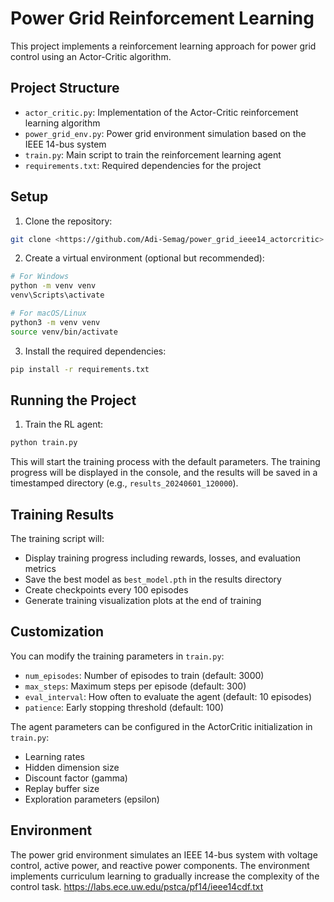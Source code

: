 # Power Grid Reinforcement Learning

This project implements a reinforcement learning approach for power grid control using an Actor-Critic algorithm.

## Project Structure

- `actor_critic.py`: Implementation of the Actor-Critic reinforcement learning algorithm
- `power_grid_env.py`: Power grid environment simulation based on the IEEE 14-bus system
- `train.py`: Main script to train the reinforcement learning agent
- `requirements.txt`: Required dependencies for the project

## Setup

1. Clone the repository:

```bash
git clone <https://github.com/Adi-Semag/power_grid_ieee14_actorcritic>
```

2. Create a virtual environment (optional but recommended):

```bash
# For Windows
python -m venv venv
venv\Scripts\activate

# For macOS/Linux
python3 -m venv venv
source venv/bin/activate
```

3. Install the required dependencies:

```bash
pip install -r requirements.txt
```

## Running the Project

1. Train the RL agent:

```bash
python train.py
```

This will start the training process with the default parameters. The training progress will be displayed in the console, and the results will be saved in a timestamped directory (e.g., `results_20240601_120000`).

## Training Results

The training script will:
- Display training progress including rewards, losses, and evaluation metrics
- Save the best model as `best_model.pth` in the results directory
- Create checkpoints every 100 episodes
- Generate training visualization plots at the end of training

## Customization

You can modify the training parameters in `train.py`:
- `num_episodes`: Number of episodes to train (default: 3000)
- `max_steps`: Maximum steps per episode (default: 300)
- `eval_interval`: How often to evaluate the agent (default: 10 episodes)
- `patience`: Early stopping threshold (default: 100)

The agent parameters can be configured in the ActorCritic initialization in `train.py`:
- Learning rates
- Hidden dimension size
- Discount factor (gamma)
- Replay buffer size
- Exploration parameters (epsilon)

## Environment

The power grid environment simulates an IEEE 14-bus system with voltage control, active power, and reactive power components. The environment implements curriculum learning to gradually increase the complexity of the control task. 
https://labs.ece.uw.edu/pstca/pf14/ieee14cdf.txt
